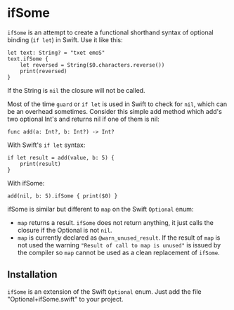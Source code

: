 # ifSome

`ifSome` is an attempt to create a functional shorthand syntax of optional binding (`if let`) in Swift. Use it like this:

    let text: String? = "txet emoS"   
    text.ifSome {
        let reversed = String($0.characters.reverse())
        print(reversed)
    }

If the String is `nil` the closure will not be called.

Most of the time `guard` or `if let` is used in Swift to check for `nil`, which can be an overhead sometimes. Consider this simple add method which add's two optional Int's and returns nil if one of them is nil:

    func add(a: Int?, b: Int?) -> Int?

With Swift's `if let` syntax:

    if let result = add(value, b: 5) {
        print(result)
    }
    
With ifSome:

    add(nil, b: 5).ifSome { print($0) }
    
ifSome is similar but different to `map` on the Swift `Optional` enum:

- `map` returns a result. `ifSome` does not return anything, it just calls the closure if the Optional is not `nil`.
- `map` is currently declared as `@warn_unused_result`. If the result of `map` is not used the warning `"Result of call to map is unused"` is issued by the compiler so `map` cannot be used as a clean replacement of `ifSome`.

## Installation

`ifSome` is an extension of the Swift `Optional` enum. Just add the file "Optional+ifSome.swift" to your project.

